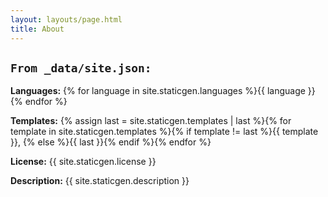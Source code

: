 ```yaml
---
layout: layouts/page.html
title: About
---
```


<!-- Pull in data from _data/site.json  -->
## `From _data/site.json:`

**Languages:** {% for language in site.staticgen.languages %}{{ language }}{% endfor %}

**Templates:** {% assign last = site.staticgen.templates | last %}{% for template in site.staticgen.templates %}{% if template != last %}{{ template }}, {% else %}{{ last }}{% endif %}{% endfor %}

**License:** {{ site.staticgen.license }}

**Description:** {{ site.staticgen.description }}
